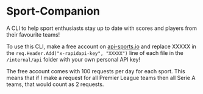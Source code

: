 # Sport-Companion
A CLI to help sport enthusiasts stay up to date with scores and players from their favourite teams!

To use this CLI, make a free account on [api-sports.io](https://api-sports.io/) and replace XXXXX in the `req.Header.Add("x-rapidapi-key", "XXXXX")` line of each file in the `/internal/api` folder with your own personal API key!

The free account comes with 100 requests per day for each sport. This means that if I make a request for all Premier League teams then all Serie A teams, that would count as 2 requests.
